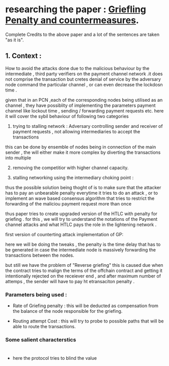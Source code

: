 # researching the paper : [Griefling Penalty and countermeasures](https://arxiv.org/pdf/2005.09327.pdf).
Complete Credits to the above paper and a lot of the sentences are taken "as it is". 

## 1. Context : 

How to avoid the attacks done due to the malicious behaviour by the intermediate , third party verifiers on the payment channel network .it does not comprise the transaction but cretes denial of service by the adversary node command the particular channel , or can even decrease the  lockdosn time . 

given that in an PCN ,each of the corresponding nodes being utilised as an channel , they have possiblity of implementing the  parameters payment channel  like  lockout time , sending / forwarding payment requests etc. here it will cover the sybil behaviour of following two categories 

1. trying to stalling network : Adversary controlling sender and receiver of payment requests , not allowing intermediaries to accept the transactions 

this can be done by ensemble of nodes being in connection of the main sender , the will either make it more complex by diverting the transactions into multiple 


2. removing the competitior with higher channel capacity.





3. stalling networking using the intermediary choking point : 




thus the possible solution being thoght of is to make sure that the attacker has to pay an unbearable  penalty everytime  it tries to do an attack , or to implement an wave   based consensus  algorithm that tries to restrict the forwarding of the maliciou payment request more than once 



thus paper tries to create upgraded version of the HTLC with penalty for griefing . for this , we  will try to understand the notations of the Payment channel attacks and  what HTLC pays the role in the lightening network .


first version of counterting  attack implementation of GP:

here we will be doing the tweaks , the penalty is the time delay that has to be generated  in case the intermediate node is massively forwarding the transactions between the nodes. 

but still we have the problem of "Reverse griefing" this is caused due when the contract tries to malign the terms of the offchain contract and getting it intentionally rejected on the receiever end , and after maximum number of attemps , the sender will have to pay ht etransaciton penalty .


### Parameters being used :

-  Rate of Griefing penalty : this will be deducted as compensation from the balance of the node responsible for the griefing.

- Routing attempt Cost : this will try to probe to possible paths that will be able to route the transactions. 



### Some salient characterstics 

#

- here the protocol tries to blind the value 